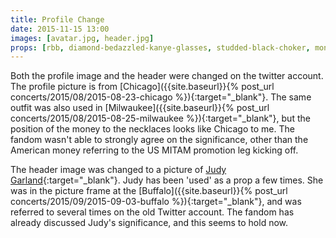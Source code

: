 ```yaml
---
title: Profile Change
date: 2015-11-15 13:00
images: [avatar.jpg, header.jpg]
props: [rbb, diamond-bedazzled-kanye-glasses, studded-black-choker, money, rockstar-gold-necklace, dalmation-fur-coat, watch, black-white-fedora, freddie-mustache, $-gold-necklace, judy-garland]
---
```

Both the profile image and the header were changed on the twitter account. The profile picture is from [Chicago]({{site.baseurl}}{% post_url concerts/2015/08/2015-08-23-chicago %}){:target="_blank"}. The same outfit was also used in [Milwaukee]({{site.baseurl}}{% post_url concerts/2015/08/2015-08-25-milwaukee %}){:target="_blank"}, but the position of the money to the necklaces looks like Chicago to me. The fandom wasn't able to strongly agree on the significance, other than the American money referring to the US MITAM promotion leg kicking off.

The header image was changed to a picture of [Judy Garland]({{site.baseurl}}props/judy-garland){:target="_blank"}. Judy has been 'used' as a prop a few times. She was in the picture frame at the [Buffalo]({{site.baseurl}}{% post_url concerts/2015/09/2015-09-03-buffalo %}){:target="_blank"}, and was referred to several times on the old Twitter account. The fandom has already discussed Judy's significance, and this seems to hold now.
